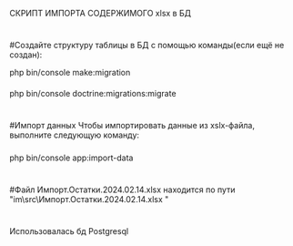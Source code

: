 СКРИПТ ИМПОРТА СОДЕРЖИМОГО xlsx в БД
#
#Создайте структуру таблицы в БД с помощью команды(если ещё не создан):

php bin/console make:migration
####
php bin/console doctrine:migrations:migrate
#
#Импорт данных
Чтобы импортировать данные из xslx-файла, выполните следующую команду:
###
php bin/console app:import-data

#
#Файл Импорт.Остатки.2024.02.14.xlsx находится по пути "im\src\Импорт.Остатки.2024.02.14.xlsx "

###
#
Использовалась бд Postgresql
